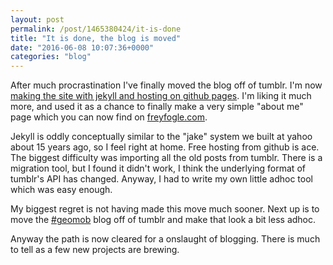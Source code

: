 ```yaml
---
layout: post
permalink: /post/1465380424/it-is-done
title: "It is done, the blog is moved"
date: "2016-06-08 10:07:36+0000"
categories: "blog"
---
```

After much procrastination I've finally moved the blog off of tumblr. I'm
now [making the site with jekyll and hosting on github pages](https://jekyllrb.com/docs/github-pages/). I'm liking it much more, and used it as a chance to finally
make a very simple "about me" page which you can now find on [freyfogle.com](http://www.freyfogle.com).

Jekyll is oddly conceptually similar to the "jake" system we built at yahoo
about 15 years ago, so I feel right at home. Free hosting from github is ace.
The biggest difficulty was importing all the old posts from tumblr.
There is a migration tool, but I found it didn't work, I think the underlying
format of tumblr's API has changed. Anyway, I had to write my own little adhoc
tool which was easy enough.

My biggest regret is not having made this move much sooner. Next up is to move
the [#geomob](http://geomobldn.org) blog off of tumblr and make that look a
bit less adhoc. 

Anyway the path is now cleared for a onslaught of blogging. There is much
to tell as a few new projects are brewing.



